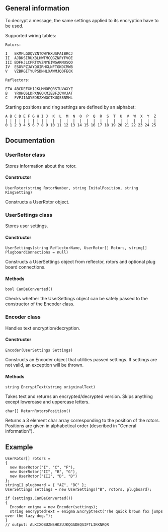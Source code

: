 ## General information ##
To decrypt a message, the same settings applied to its encryption have to be used.

Supported wiring tables:
```
Rotors:

I   EKMFLGDQVZNTOWYHXUSPAIBRCJ
II  AJDKSIRUXBLHWTMCQGZNPYFVOE
III BDFHJLCPRTXVZNYEIWGAKMUSQO
IV  ESOVPZJAYQUIRHXLNFTGKDCMWB
V   VZBRGITYUPSDNHLXAWMJQOFECK

Reflectors:

ETW ABCDEFGHIJKLMNOPQRSTUVWXYZ
B   YRUHQSLDPXNGOKMIEBFZCWVJAT
C   FVPJIAOYEDRZXWGCTKUQSBNMHL
```

Starting positions and ring settings are defined by an alphabet:
```
A B C D E F G H I J  K  L  M  N  O  P  Q  R  S  T  U  V  W  X  Y  Z
| | | | | | | | | |  |  |  |  |  |  |  |  |  |  |  |  |  |  |  |  |
0 1 2 3 4 5 6 7 8 9 10 11 12 13 14 15 16 17 18 19 20 21 22 23 24 25
```
## Documentation ##
### UserRotor class ###

Stores information about the rotor.

#### Constructor ####
```
UserRotor(string RotorNumber, string InitalPosition, string RingSetting)
```
Constructs a UserRotor object.

### UserSettings class ###

Stores user settings.

#### Constructor ####
```
UserSettings(string ReflectorName, UserRotor[] Rotors, string[] PlugboardConnections = null)
```
Constructs a UserSettings object from reflector, rotors and optional plug board connections.

#### Methods ####
```
bool CanBeConverted()
```
Checks whether the UserSettings object can be safely  passed to the constructor of the Encoder class.

### Encoder class ###

Handles text encryption/decryption.

#### Constructor ####
```
Encoder(UserSettings Settings)
```
Constructs an Encoder object that utilities passed settings. If settings are not valid, an exception will be thrown.

#### Methods ####
```
string EncryptText(string origninalText)
```
Takes text and returns an encrypted/decrypted version. Skips anything except lowercase and uppercase letters.

```
char[] ReturnRotorsPosition()
```
Returns a 3 element char array corresponding to the position of the rotors. Positions are given in alphabetical order (described in "General information").


## Example ##
```
UserRotor[] rotors =
{
  new UserRotor("I", "C", "F"),
  new UserRotor("II", "B", "G"),
  new UserRotor("III", "D", "D")
};
string[] plugboard = { "AZ", "BC" };
UserSettings settings = new UserSettings("B", rotors, plugboard);

if (settings.CanBeConverted())
{
  Encoder enigma = new Encoder(settings);
  string encryptedText = enigma.EncryptText("The quick brown fox jumps over the lazy dog.");
}
// output: ALKIXOBUZNSHKZUJKQGADEQSIFTLIKKNRQR
```
